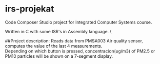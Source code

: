 # irs-projekat
Code Composer Studio project for Integrated Computer Systems course.

Written in C with some ISR's in Assembly language. \

##Project description:
Reads data from PMSA003 Air quality sensor, computes the value of the last 4 measurements. \
Depending on which button is pressed, concentracion(ug/m3) of PM2.5 or PM10 particles will be shown on a 7-segment display.
